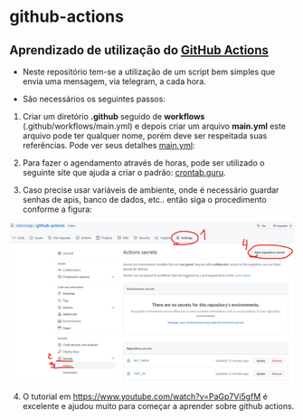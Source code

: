 # github-actions

## Aprendizado de utilização do [GitHub Actions](https://github.com/actions)

- Neste repositório tem-se a utilização de um script bem simples que envia uma mensagem, via telegram, a cada hora.  

- São necessários os seguintes passos:  

1) Criar um diretório **.github** seguido de **workflows** (.github/workflows/main.yml) e depois criar um arquivo **main.yml** este arquivo pode ter qualquer nome, porém deve ser respeitada suas referências. Pode ver seus detalhes [main.yml](.github/workflows/main.yml):  

2) Para fazer o agendamento através de horas, pode ser utilizado o seguinte site que ajuda a criar o padrão: [crontab.guru](https://crontab.guru/).  

3) Caso precise usar variáveis de ambiente, onde é necessário guardar senhas de apis, banco de dados, etc.. então siga o procedimento conforme a figura:  

![figura1](/figuras/figura1.png)

4) O tutorial em https://www.youtube.com/watch?v=PaGp7Vi5gfM é excelente e ajudou muito para começar a aprender sobre github actions.  

